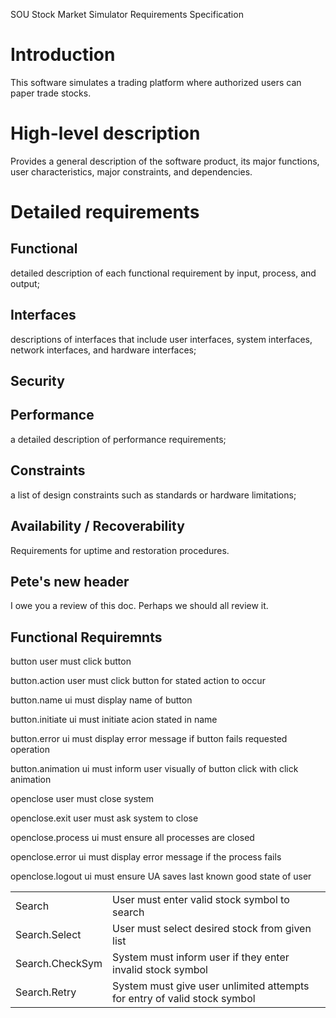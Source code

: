 SOU Stock Market Simulator Requirements Specification
# Introduction
This software simulates a trading platform where authorized users can 
paper trade stocks.
# High-level description
Provides a general description of the software product, its major functions, user characteristics, major constraints, and dependencies.
# Detailed requirements 
## Functional
detailed description of each functional requirement by input, process, and output; 
## Interfaces
descriptions of interfaces that include user interfaces, system interfaces, network interfaces, and hardware interfaces; 
## Security
## Performance
a detailed description of performance requirements; 
## Constraints
a list of design constraints such as standards or hardware limitations;
## Availability / Recoverability
Requirements for uptime and restoration procedures.

## Pete's new header
I owe you a review of this doc.
Perhaps we should all review it.

## Functional Requiremnts

button        	user must click button
	
  button.action		  user must click button for stated action to occur

  button.name  		  ui must display name of button

  button.initiate 	ui must initiate acion stated in name

  button.error  		ui must display error message if button fails requested operation

  button.animation 	ui must inform user visually of button click with click animation


openclose   user must close system

  openclose.exit 	  user must ask system to close
  
  openclose.process ui must ensure all processes are closed

  openclose.error	  ui must display error message if the process fails

  openclose.logout  ui must ensure UA saves last known good state of user

<table>
	<tr>
		<td>Search</td>
		<td>User must enter valid stock symbol to search</td>
	</tr>
	<tr>
		<td>Search.Select</td>
		<td>User must select desired stock from given list</td>
	</tr>
	<tr>
		<td>Search.CheckSym</td>
		<td>System must inform user if they enter invalid stock symbol</td>
	</tr>
	<tr>
		<td>Search.Retry</td>
		<td>System must give user unlimited attempts for entry of valid stock symbol</td>
	<tr>
</table>

